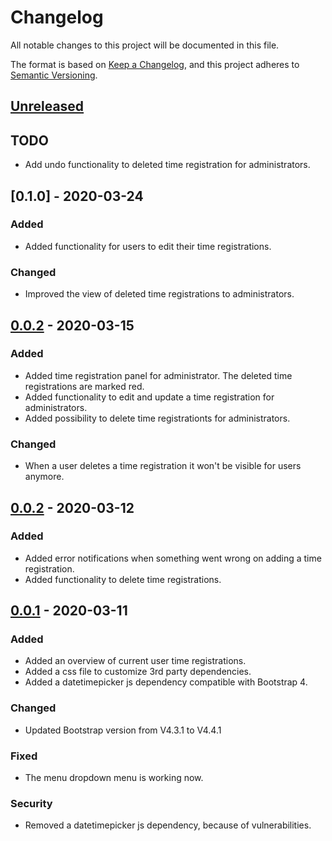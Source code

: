 # Changelog
All notable changes to this project will be documented in this file.

The format is based on [Keep a Changelog](https://keepachangelog.com/en/1.0.0/),
and this project adheres to [Semantic Versioning](https://semver.org/spec/v2.0.0.html).

## [Unreleased]

## TODO
-   Add undo functionality to deleted time registration for administrators.

## [0.1.0] - 2020-03-24
### Added
-   Added functionality for users to edit their time registrations.

### Changed
-   Improved the view of deleted time registrations to administrators.

## [0.0.2] - 2020-03-15
### Added
-   Added time registration panel for administrator. The deleted time registrations are marked red.
-   Added functionality to edit and update a time registration for administrators.
-   Added possibility to delete time registrationts for administrators.

### Changed
-   When a user deletes a time registration it won't be visible for users anymore.

## [0.0.2] - 2020-03-12
### Added
-   Added error notifications when something went wrong on adding a time registration.
-   Added functionality to delete time registrations.

## [0.0.1] - 2020-03-11
### Added
-   Added an overview of current user time registrations.
-   Added a css file to customize 3rd party dependencies.
-   Added a datetimepicker js dependency compatible with Bootstrap 4.

### Changed
-   Updated Bootstrap version from V4.3.1 to V4.4.1

### Fixed
-   The menu dropdown menu is working now.

### Security
-   Removed a datetimepicker js dependency, because of vulnerabilities.

[Unreleased]: https://github.com/jeffrey-kroonen/work-accounting
[0.0.1]: https://github.com/jeffrey-kroonen/work-accounting
[0.0.2]: https://github.com/jeffrey-kroonen/work-accounting